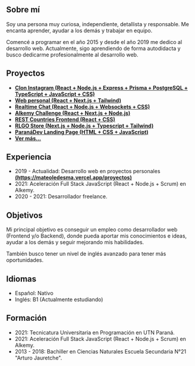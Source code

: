 ## Sobre mí

Soy una persona muy curiosa, independiente, detallista y responsable. Me encanta aprender, ayudar a los demás y trabajar en equipo.

Comencé a programar en el año 2015 y desde el año 2019 me dedico al desarrollo web.
Actualmente, sigo aprendiendo de forma autodidacta y busco dedicarme profesionalmente al desarrollo web.

## Proyectos

- **[Clon Instagram (React + Node.js + Express + Prisma + PostgreSQL + TypeScript + JavaScript + CSS)](https://instagramclon.netlify.app/)**
- **[Web personal (React + Next.js + Tailwind)](https://mateoledesma.vercel.app/)**
- **[Realtime Chat (React + Node.js + Websockets + CSS)](https://mateo-14.github.io/react-node-chat-frontend/)**
- **[Alkemy Challenge (React + Next.js + Node.js)](https://sad-hoover-6129f3.netlify.app/login)**
- **[REST Countries Frontend (React + CSS)](https://mateo-14.github.io/react-rest-countries/)**
- **[RLGO Store (Next.js + Node.js + Typescript + Tailwind)](https://rlgo.store/)**
- **[ParanáDev Landing Page (HTML + CSS + JavaScript)](https://nifty-pare-e70c12.netlify.app/)**
- **[Ver más...](https://mateoledesma.vercel.app/projects)**

## Experiencia

- 2019 - Actualidad: Desarrollo web en proyectos personales **[(https://mateoledesma.vercel.app/proyectos)](https://mateoledesma.vercel.app/projects)**
- 2021: Aceleración Full Stack JavaScript (React + Node.js + Scrum) en Alkemy.
- 2020 - 2021: Desarrollador freelance.

## Objetivos

Mi principal objetivo es conseguir un empleo como desarrollador web (Frontend y/o Backend), donde pueda aportar mis conocimientos e ideas, ayudar a los demás y seguir mejorando mis habilidades.

También busco tener un nivel de inglés avanzado para tener más oportunidades. 

## Idiomas

- Español: Nativo
- Inglés: B1 (Actualmente estudiando)

## Formación

- 2021: Tecnicatura Universitaria en Programación en UTN Paraná.
- 2021: Aceleración Full Stack JavaScript (React + Node.js + Scrum) en Alkemy.
- 2013 - 2018: Bachiller en Ciencias Naturales Escuela Secundaria N°21 "Arturo Jauretche".
